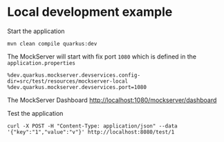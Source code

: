 # Local development example

Start the application
```shell
mvn clean compile quarkus:dev
```
The MockServer will start with fix port `1080` which is defined in the `application.properties`
```properties
%dev.quarkus.mockserver.devservices.config-dir=src/test/resources/mockserver-local
%dev.quarkus.mockserver.devservices.port=1080
```
The MockServer Dashboard [http://localhost:1080/mockserver/dashboard](http://localhost:1080/mockserver/dashboard)

Test the application
```shell
curl -X POST -H "Content-Type: application/json" --data '{"key":"1","value":"v"}' http://localhost:8080/test/1
```
